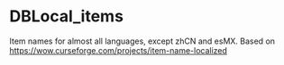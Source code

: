# DBLocal_items
Item names for almost all languages, except zhCN and esMX.
Based on https://wow.curseforge.com/projects/item-name-localized
